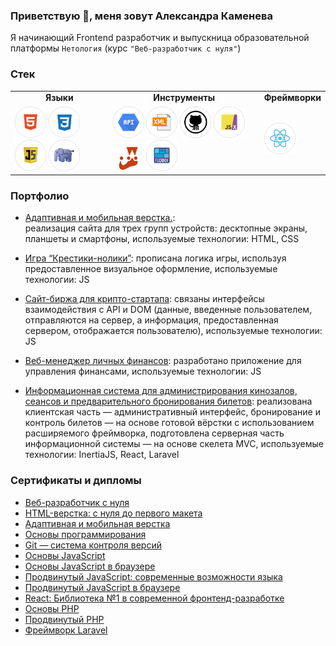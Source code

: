 ### Приветствую 👋, меня зовут Александра Каменева

Я начинающий Frontend разработчик и выпускница образовательной платформы `Нетология` (курс `"Веб-разработчик с нуля"`)

### Стек

<table >
 <tr> <td > <div align="center"><b>Языки</b></div> </td> <td> <div align="center"><b>Инструменты<b/></div> </td> <td> <div align="center"><b>Фреймворки<b/></div> </td> </tr>
 <tr> <td> <div>   <img src="https://github.com/AlexandraKam/AlexandraKam/blob/main/icons/tools_HTML5_color.png" title="HTML5" alt="HTML5" width="50" height="50"/> 
<img src="https://github.com/AlexandraKam/AlexandraKam/blob/main/icons/tools_CSS3_color.png" title="CSS3" alt="CSS3" width="50" height="50"/> <img src="https://github.com/AlexandraKam/AlexandraKam/blob/main/icons/tools_JavaScript_color.png" title="JavaScript" alt="JavaScript" width="50" height="50"/> <img src="https://github.com/AlexandraKam/AlexandraKam/blob/main/icons/tools_PHP_color.png" title="PHP" alt="PHP" width="50" height="50"/>
</div>  </td>  <td> <div>  
<img src="https://github.com/AlexandraKam/AlexandraKam/blob/main/icons/tools_API_color.png" title="API" alt="API" width="50" height="50"/> 
<img src="https://github.com/AlexandraKam/AlexandraKam/blob/main/icons/tools__XML_color.png" title="XML" alt="XML" width="50" height="50"/> 
<img src="https://github.com/AlexandraKam/AlexandraKam/blob/main/icons/tools_GitHub_color.png" title="GitHub" alt="GitHub" width="50" height="50"/> 
<img src="https://github.com/AlexandraKam/AlexandraKam/blob/main/icons/tools_JSX_color.png" title="JSX" alt="JSX" width="50" height="50"/> 
<img src="https://github.com/AlexandraKam/AlexandraKam/blob/main/icons/jest-logo.png" title="Jest" alt="Jest" width="50" height="40"/>
<img src="https://github.com/AlexandraKam/AlexandraKam/blob/main/icons/tools_Flexbox_color.png" title="Flexbox" alt="Flexbox" width="50" height="50"/>
</div>  </td> 
 <td> <div> <img src="https://github.com/AlexandraKam/AlexandraKam/blob/main/icons/tools_React_color.png" title="React" alt="React" width="50" height="50"/>
</div>  </td> 
</tr>
</table>

### Портфолио

* [Адаптивная и мобильная верстка.](https://alexandrakam.github.io/mq-diplom/):    
реализация сайта для трех групп устройств: десктопные экраны, планшеты и смартфоны,
используемые технологии: HTML, CSS

* [Игра “Крестики-нолики”](https://replit.com/@Kameneva/Diplom-startovyi-kod):
прописана логика игры, используя предоставленное визуальное оформление,
используемые технологии: JS

* [Сайт-биржа для крипто-стартапа](https://github.com/AlexandraKam/bjs-diplom):
связаны интерфейсы взаимодействия с API и DOM (данные, введенные пользователем, отправляются на сервер, а информация, предоставленная сервером, отображается пользователю),
используемые технологии: JS

* [Веб-менеджер личных финансов](https://github.com/AlexandraKam/bhj-diploma):
разработано приложение для управления финансами,
используемые технологии: JS

* [Информационная система для администрирования кинозалов, сеансов и предварительного бронирования билетов](https://github.com/AlexandraKam/diplom):
реализована клиентская часть — административный интерфейс, бронирование и контроль билетов — на основе готовой вёрстки с использованием расширяемого фреймворка, подготовлена серверная часть информационной системы — на основе скелета MVC,
используемые технологии: InertiaJS, React, Laravel


### Сертификаты и дипломы

* [Веб-разработчик с нуля](https://github.com/AlexandraKam/AlexandraKam/blob/main/certificates/certificate.pdf)
* [HTML-верстка: с нуля до первого макета](https://github.com/AlexandraKam/AlexandraKam/blob/main/certificates/certificate%20(1).pdf)
* [Адаптивная и мобильная верстка](https://github.com/AlexandraKam/AlexandraKam/blob/main/certificates/certificate%20(2).pdf)
* [Основы программирования](https://github.com/AlexandraKam/AlexandraKam/blob/main/certificates/certificate%20(3).pdf)
* [Git — система контроля версий](https://github.com/AlexandraKam/AlexandraKam/blob/main/certificates/certificate%20(4).pdf)
* [Основы JavaScript](https://github.com/AlexandraKam/AlexandraKam/blob/main/certificates/certificate%20(5).pdf)
* [Основы JavaScript в браузере](https://github.com/AlexandraKam/AlexandraKam/blob/main/certificates/certificate%20(6).pdf)
* [Продвинутый JavaScript: современные возможности языка](https://github.com/AlexandraKam/AlexandraKam/blob/main/certificates/certificate%20(7).pdf)
* [Продвинутый JavaScript в браузере](https://github.com/AlexandraKam/AlexandraKam/blob/main/certificates/certificate%20(8).pdf)
* [React: Библиотека №1 в современной фронтенд-разработке](https://github.com/AlexandraKam/AlexandraKam/blob/main/certificates/certificate%20(9).pdf)
* [Основы PHP](https://github.com/AlexandraKam/AlexandraKam/blob/main/certificates/certificate%20(10).pdf)
* [Продвинутый PHP](https://github.com/AlexandraKam/AlexandraKam/blob/main/certificates/certificate%20(11).pdf)
* [Фреймворк Laravel](https://github.com/AlexandraKam/AlexandraKam/blob/main/certificates/certificate%20(12).pdf)

<!--
**AlexandraKam/AlexandraKam** is a ✨ _special_ ✨ repository because its `README.md` (this file) appears on your GitHub profile.

Here are some ideas to get you started:

- 🔭 I’m currently working on ...
- 🌱 I’m currently learning ...
- 👯 I’m looking to collaborate on ...
- 🤔 I’m looking for help with ...
- 💬 Ask me about ...
- 📫 How to reach me: ...
- 😄 Pronouns: ...
- ⚡ Fun fact: ...
-->
